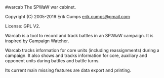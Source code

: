 #warcab
The SPWaW war cabinet.

Copyright (C) 2005-2016 Erik Cumps <erik.cumps@gmail.com>

License: GPL V2.

Warcab is a tool to record and track battles in an SP:WaW campaign.
It is inspired by Campaign Watcher.

Warcab tracks information for core units (including reassignments)
during a campaign. It also shows and tracks information for core,
auxiliary and opponent units during battles and battle turns.

Its current main missing features are data export and printing.
